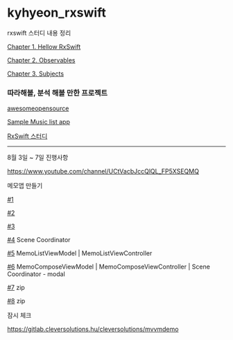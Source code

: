 # kyhyeon_rxswift
rxswift 스터디 내용 정리

[Chapter 1. Hellow RxSwift](/Chapter/Chapter1_Hellow_RxSwift.md)

[Chapter 2. Observables](/Chapter/Chapter2_Observables.md)

[Chapter 3. Subjects](/Chapter/Chapter3_Subjects.md)




### 따라해볼, 분석 해볼 만한 프로젝트

[awesomeopensource](https://awesomeopensource.com/projects/rxswift)

[Sample Music list app](https://github.com/mohammadZ74/MVVMRx_SampleProject)

[RxSwift 스터디](https://github.com/fimuxd/RxSwift)



----

8월 3일 ~ 7일 진행사항

https://www.youtube.com/channel/UCtVacbJccQlQL_FP5XSEQMQ 

메모앱 만들기

[#1](/RxMemoContents/RxMemo01.md)

[#2](/RxMemoContents/RxMemo02.md)

[#3](/RxMemoContents/RxMemo03.md)

[#4](/RxMemoContents/RxMemo04.md) Scene Coordinator

[#5](/RxMemoContents/RxMemo05.md) MemoListViewModel | MemoListViewController

[#6](/RxMemoContents/RxMemo06.md) MemoComposeViewModel | MemoComposeViewController | Scene Coordinator - modal

[#7](/RxMemoContents/RxMemo07.md) zip

[#8](/RxMemoContents/RxMemo08.md) zip









잠시 체크 

https://gitlab.cleversolutions.hu/cleversolutions/mvvmdemo